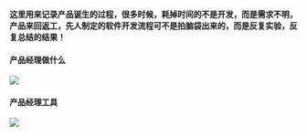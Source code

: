 **这里用来记录产品诞生的过程，很多时候，耗掉时间的不是开发，而是需求不明，产品来回返工，先人制定的软件开发流程可不是拍脑袋出来的，而是反复实验，反复总结的结果！**

#### 产品经理做什么
![](http://osv2a938x.bkt.clouddn.com/%E4%BA%A7%E5%93%81%E7%BB%8F%E7%90%86%E5%81%9A%E4%BB%80%E4%B9%88.png)

#### 产品经理工具
![](http://osv2a938x.bkt.clouddn.com/%E4%BA%A7%E5%93%81%E7%BB%8F%E7%90%86%E5%B7%A5%E5%85%B7.png)